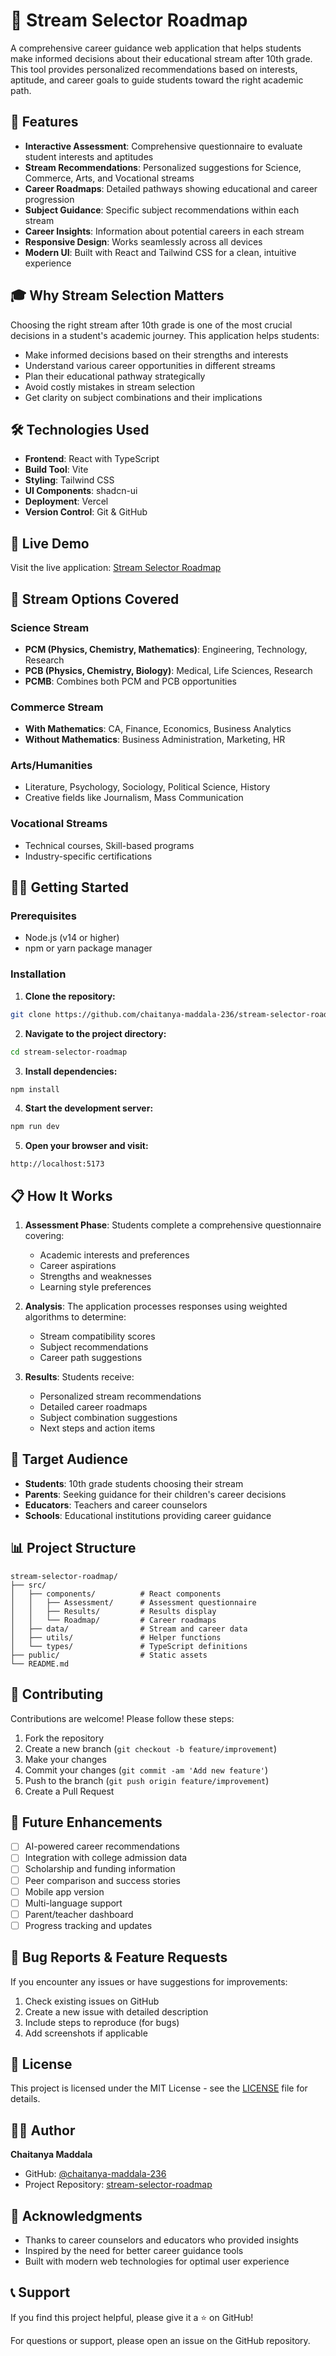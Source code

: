 # 🎯 Stream Selector Roadmap

A comprehensive career guidance web application that helps students make informed decisions about their educational stream after 10th grade. This tool provides personalized recommendations based on interests, aptitude, and career goals to guide students toward the right academic path.

## 🌟 Features

- **Interactive Assessment**: Comprehensive questionnaire to evaluate student interests and aptitudes
- **Stream Recommendations**: Personalized suggestions for Science, Commerce, Arts, and Vocational streams
- **Career Roadmaps**: Detailed pathways showing educational and career progression
- **Subject Guidance**: Specific subject recommendations within each stream
- **Career Insights**: Information about potential careers in each stream
- **Responsive Design**: Works seamlessly across all devices
- **Modern UI**: Built with React and Tailwind CSS for a clean, intuitive experience

## 🎓 Why Stream Selection Matters

Choosing the right stream after 10th grade is one of the most crucial decisions in a student's academic journey. This application helps students:

- Make informed decisions based on their strengths and interests
- Understand various career opportunities in different streams
- Plan their educational pathway strategically
- Avoid costly mistakes in stream selection
- Get clarity on subject combinations and their implications

## 🛠️ Technologies Used

- **Frontend**: React with TypeScript
- **Build Tool**: Vite
- **Styling**: Tailwind CSS
- **UI Components**: shadcn-ui
- **Deployment**: Vercel
- **Version Control**: Git & GitHub

## 🚀 Live Demo

Visit the live application: [Stream Selector Roadmap](https://stream-selector-roadmap.vercel.app/)

## 📱 Stream Options Covered

### Science Stream
- **PCM (Physics, Chemistry, Mathematics)**: Engineering, Technology, Research
- **PCB (Physics, Chemistry, Biology)**: Medical, Life Sciences, Research
- **PCMB**: Combines both PCM and PCB opportunities

### Commerce Stream
- **With Mathematics**: CA, Finance, Economics, Business Analytics
- **Without Mathematics**: Business Administration, Marketing, HR

### Arts/Humanities
- Literature, Psychology, Sociology, Political Science, History
- Creative fields like Journalism, Mass Communication

### Vocational Streams
- Technical courses, Skill-based programs
- Industry-specific certifications

## 🏃‍♂️ Getting Started

### Prerequisites

- Node.js (v14 or higher)
- npm or yarn package manager

### Installation

1. **Clone the repository:**
```bash
git clone https://github.com/chaitanya-maddala-236/stream-selector-roadmap.git
```

2. **Navigate to the project directory:**
```bash
cd stream-selector-roadmap
```

3. **Install dependencies:**
```bash
npm install
```

4. **Start the development server:**
```bash
npm run dev
```

5. **Open your browser and visit:**
```
http://localhost:5173
```

## 📋 How It Works

1. **Assessment Phase**: Students complete a comprehensive questionnaire covering:
   - Academic interests and preferences
   - Career aspirations
   - Strengths and weaknesses
   - Learning style preferences

2. **Analysis**: The application processes responses using weighted algorithms to determine:
   - Stream compatibility scores
   - Subject recommendations
   - Career path suggestions

3. **Results**: Students receive:
   - Personalized stream recommendations
   - Detailed career roadmaps
   - Subject combination suggestions
   - Next steps and action items

## 🎯 Target Audience

- **Students**: 10th grade students choosing their stream
- **Parents**: Seeking guidance for their children's career decisions
- **Educators**: Teachers and career counselors
- **Schools**: Educational institutions providing career guidance

## 📊 Project Structure

```
stream-selector-roadmap/
├── src/
│   ├── components/          # React components
│   │   ├── Assessment/      # Assessment questionnaire
│   │   ├── Results/         # Results display
│   │   └── Roadmap/         # Career roadmaps
│   ├── data/                # Stream and career data
│   ├── utils/               # Helper functions
│   └── types/               # TypeScript definitions
├── public/                  # Static assets
└── README.md
```

## 🤝 Contributing

Contributions are welcome! Please follow these steps:

1. Fork the repository
2. Create a new branch (`git checkout -b feature/improvement`)
3. Make your changes
4. Commit your changes (`git commit -am 'Add new feature'`)
5. Push to the branch (`git push origin feature/improvement`)
6. Create a Pull Request

## 🔮 Future Enhancements

- [ ] AI-powered career recommendations
- [ ] Integration with college admission data
- [ ] Scholarship and funding information
- [ ] Peer comparison and success stories
- [ ] Mobile app version
- [ ] Multi-language support
- [ ] Parent/teacher dashboard
- [ ] Progress tracking and updates

## 🐛 Bug Reports & Feature Requests

If you encounter any issues or have suggestions for improvements:

1. Check existing issues on GitHub
2. Create a new issue with detailed description
3. Include steps to reproduce (for bugs)
4. Add screenshots if applicable

## 📄 License

This project is licensed under the MIT License - see the [LICENSE](LICENSE) file for details.

## 👨‍💻 Author

**Chaitanya Maddala**
- GitHub: [@chaitanya-maddala-236](https://github.com/chaitanya-maddala-236)
- Project Repository: [stream-selector-roadmap](https://github.com/chaitanya-maddala-236/stream-selector-roadmap)

## 🙏 Acknowledgments

- Thanks to career counselors and educators who provided insights
- Inspired by the need for better career guidance tools
- Built with modern web technologies for optimal user experience

## 📞 Support

If you find this project helpful, please give it a ⭐ on GitHub!

For questions or support, please open an issue on the GitHub repository.
